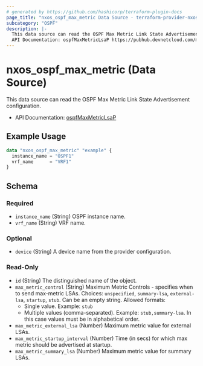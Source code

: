 ```yaml
---
# generated by https://github.com/hashicorp/terraform-plugin-docs
page_title: "nxos_ospf_max_metric Data Source - terraform-provider-nxos"
subcategory: "OSPF"
description: |-
  This data source can read the OSPF Max Metric Link State Advertisement configuration.
  API Documentation: ospfMaxMetricLsaP https://pubhub.devnetcloud.com/media/dme-docs-10-2-2/docs/Routing%20and%20Forwarding/ospf:maxmetriclsap/
---
```


# nxos_ospf_max_metric (Data Source)

This data source can read the OSPF Max Metric Link State Advertisement configuration.

- API Documentation: [ospfMaxMetricLsaP](https://pubhub.devnetcloud.com/media/dme-docs-10-2-2/docs/Routing%20and%20Forwarding/ospf:maxmetriclsap/)

## Example Usage

```terraform
data "nxos_ospf_max_metric" "example" {
  instance_name = "OSPF1"
  vrf_name      = "VRF1"
}
```

<!-- schema generated by tfplugindocs -->
## Schema

### Required

- `instance_name` (String) OSPF instance name.
- `vrf_name` (String) VRF name.

### Optional

- `device` (String) A device name from the provider configuration.

### Read-Only

- `id` (String) The distinguished name of the object.
- `max_metric_control` (String) Maximum Metric Controls - specifies when to send max-metric LSAs. Choices: `unspecified`, `summary-lsa`, `external-lsa`, `startup`, `stub`. Can be an empty string. Allowed formats:
  - Single value. Example: `stub`
  - Multiple values (comma-separated). Example: `stub,summary-lsa`. In this case values must be in alphabetical order.
- `max_metric_external_lsa` (Number) Maximum metric value for external LSAs.
- `max_metric_startup_interval` (Number) Time (in secs) for which max metric should be advertised at startup.
- `max_metric_summary_lsa` (Number) Maximum metric value for summary LSAs.
